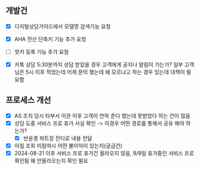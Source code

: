 
## 개발건
- [x] 디지털상담가이드에서 모델명 검색기능 요청
- [x] AHA 전산 단축키 기능 추가 요청
- [ ] 핫키 등록 기능 추가 요청
- [x] 카톡 상담 5:30분까지 상담 받았을 경우 고객에게 공지나 알림이 가는가? 일부 고객님은 5시 이후 적었는데 어제 문의 했는데 왜 모르냐고 하는 경우 있는데 대책이 필요함


## 프로세스 개선
- [x] AS 조치 당시 타부서 이관 이후 고객이 연락 준다 했는데 못받았다 하는 건이 많음
- [x] 상담 도중 서비스 프로 휴가 사실 확인 -> 이경우 어떤 경로를 통해서 공유 해야 하는가?
  - [x] 반윤경 파트장 잔디로 내용 전달
- [x] 아침 조회 미참여시 어떤 불이익이 있는지(궁금건)
- [x] 2024-08-21 이후 서비스 프로 휴가건 올라오지 않음, 9/9일 휴가중인 서비스 프로 확인됨 왜 안올라오는지 확인 필요